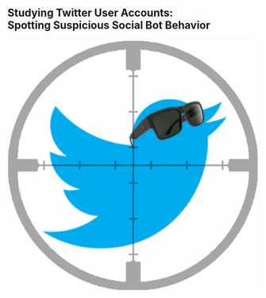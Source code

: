 <h2>
Studying Twitter User Accounts:
<br>
Spotting Suspicious Social Bot Behavior
</h2>
<img src='spot_bot_icon.png'>
